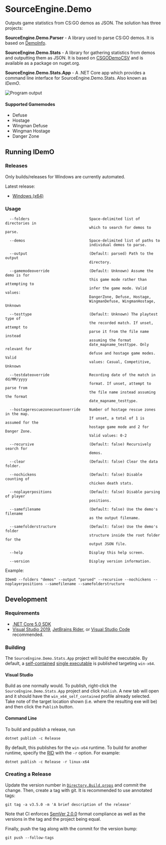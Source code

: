 # SourceEngine.Demo

Outputs game statistics from CS:GO demos as JSON. The solution has three projects:

**SourceEngine.Demo.Parser** - A library used to parse CS:GO demos. It is based on [DemoInfo][9].

**SourceEngine.Demo.Stats** - A library for gathering statistics from demos and outputting them as JSON. It is based on [CSGODemoCSV][12] and is available as a package on nuget.org.

**SourceEngine.Demo.Stats.App** - A .NET Core app which provides a command line interface for SourceEngine.Demo.Stats. Also known as _IDemO_.

![Program output](https://user-images.githubusercontent.com/1515135/115470721-9985c780-a1eb-11eb-8bb9-f2351c019c3c.png)

#### Supported Gamemodes

- Defuse
- Hostage
- Wingman Defuse
- Wingman Hostage
- Danger Zone

## Running IDemO

### Releases

Only builds/releases for Windows are currently automated.

Latest release:

* [Windows (x64)][1]

### Usage

```
  --folders                           Space-delimited list of directories in
                                      which to search for demos to parse.

  --demos                             Space-delimited list of paths to
                                      individual demos to parse.

  --output                            (Default: parsed) Path to the output
                                      directory.

  --gamemodeoverride                  (Default: Unknown) Assume the demo is for
                                      this game mode rather than attempting to
                                      infer the game mode. Valid values:
                                      DangerZone, Defuse, Hostage,
                                      WingmanDefuse, WingmanHostage, Unknown

  --testtype                          (Default: Unknown) The playtest type of
                                      the recorded match. If unset, attempt to
                                      parse it from the file name instead
                                      assuming the format
                                      date_mapname_testtype. Only relevant for
                                      defuse and hostage game modes. Valid
                                      values: Casual, Competitive, Unknown

  --testdateoverride                  Recording date of the match in dd/MM/yyyy
                                      format. If unset, attempt to parse from
                                      the file name instead assuming the format
                                      date_mapname_testtype.

  --hostagerescuezonecountoverride    Number of hostage rescue zones in the map.
                                      If unset, a total of 1 is assumed for the
                                      hostage game mode and 2 for Danger Zone.
                                      Valid values: 0-2

  --recursive                         (Default: false) Recursively search for
                                      demos.

  --clear                             (Default: false) Clear the data folder.

  --nochickens                        (Default: false) Disable counting of
                                      chicken death stats.

  --noplayerpositions                 (Default: false) Disable parsing of player
                                      positions.

  --samefilename                      (Default: false) Use the demo's filename
                                      as the output filename.

  --samefolderstructure               (Default: false) Use the demo's folder
                                      structure inside the root folder for the
                                      output JSON file.

  --help                              Display this help screen.

  --version                           Display version information.
```

Example:

```
IDemO --folders "demos" --output "parsed" --recursive --nochickens --noplayerpositions --samefilename --samefolderstructure
```

## Development

### Requirements

* [.NET Core 5.0 SDK][2]
* [Visual Studio 2019][3], [JetBrains Rider][4], or [Visual Studio Code][5] recommended.

### Building

The `SourceEngine.Demo.Stats.App` project will build the executable. By default, a [self-contained][6] [single executable][7] is published targeting `win-x64`.

#### Visual Studio

Build as one normally would. To publish, right-click the `SourceEngine.Demo.Stats.App` project and click `Publish`. A new tab will open and it should have the `win_x64_self_contained` profile already selected. Take note of the target location shown (i.e. where the resulting exe will be) and then click the `Publish` button.

#### Command Line

To build and publish a release, run

```
dotnet publish -c Release
```

By default, this publishes for the `win-x64` runtime. To build for another runtime, specify the [RID][8] with the `-r` option. For example:

```
dotnet publish -c Release -r linux-x64
```

### Creating a Release

Update the version number in [`Directory.Build.props`][10] and commit the change. Then, create a tag with git. It is recommended to use annotated tags:

```
git tag -a v3.5.0 -m 'A brief description of the release'
```

Note that CI enforces [SemVer 2.0.0][11] format compliance as well as the versions in the tag and the project being equal.

Finally, push the tag along with the commit for the version bump:

```
git push --follow-tags
```

[1]: https://github.com/source-engine-discord/SourceEngine.Demo/releases/latest/download/IDemO_win-x64.zip
[2]: https://dotnet.microsoft.com/download/dotnet/5.0
[3]: https://visualstudio.microsoft.com/
[4]: https://www.jetbrains.com/rider/
[5]: https://code.visualstudio.com/
[6]: https://docs.microsoft.com/en-us/dotnet/core/deploying/index#self-contained-deployments-scd
[7]: https://docs.microsoft.com/en-us/dotnet/core/whats-new/dotnet-core-3-0#single-file-executables
[8]: https://docs.microsoft.com/en-us/dotnet/core/rid-catalog
[9]: https://github.com/StatsHelix/demoinfo/
[10]: Directory.Build.props
[11]: https://semver.org/spec/v2.0.0.html
[12]: https://github.com/Terri00/CSGODemoCSV
